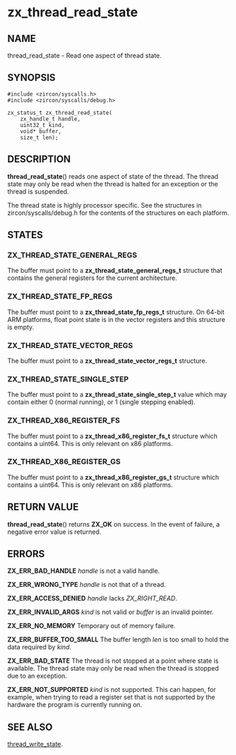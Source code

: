 # zx_thread_read_state

## NAME

thread_read_state - Read one aspect of thread state.

## SYNOPSIS

```
#include <zircon/syscalls.h>
#include <zircon/syscalls/debug.h>

zx_status_t zx_thread_read_state(
    zx_handle_t handle,
    uint32_t kind,
    void* buffer,
    size_t len);
```

## DESCRIPTION

**thread_read_state**() reads one aspect of state of the thread. The thread
state may only be read when the thread is halted for an exception or the thread
is suspended.

The thread state is highly processor specific. See the structures in
zircon/syscalls/debug.h for the contents of the structures on each platform.

## STATES

### ZX_THREAD_STATE_GENERAL_REGS

The buffer must point to a **zx_thread_state_general_regs_t** structure that
contains the general registers for the current architecture.

### ZX_THREAD_STATE_FP_REGS

The buffer must point to a **zx_thread_state_fp_regs_t** structure. On 64-bit
ARM platforms, float point state is in the vector registers and this structure
is empty.

### ZX_THREAD_STATE_VECTOR_REGS

The buffer must point to a **zx_thread_state_vector_regs_t** structure.

### ZX_THREAD_STATE_SINGLE_STEP

The buffer must point to a **zx_thread_state_single_step_t** value which
may contain either 0 (normal running), or 1 (single stepping enabled).

### ZX_THREAD_X86_REGISTER_FS

The buffer must point to a **zx_thread_x86_register_fs_t** structure which contains
a uint64. This is only relevant on x86 platforms.

### ZX_THREAD_X86_REGISTER_GS

The buffer must point to a **zx_thread_x86_register_gs_t** structure which contains
a uint64. This is only relevant on x86 platforms.

## RETURN VALUE

**thread_read_state**() returns **ZX_OK** on success.
In the event of failure, a negative error value is returned.

## ERRORS

**ZX_ERR_BAD_HANDLE**  *handle* is not a valid handle.

**ZX_ERR_WRONG_TYPE**  *handle* is not that of a thread.

**ZX_ERR_ACCESS_DENIED**  *handle* lacks *ZX_RIGHT_READ*.

**ZX_ERR_INVALID_ARGS**  *kind* is not valid or *buffer* is an invalid pointer.

**ZX_ERR_NO_MEMORY**  Temporary out of memory failure.

**ZX_ERR_BUFFER_TOO_SMALL**  The buffer length *len* is too small to hold
the data required by *kind*.

**ZX_ERR_BAD_STATE**  The thread is not stopped at a point where state
is available. The thread state may only be read when the thread is stopped due
to an exception.

**ZX_ERR_NOT_SUPPORTED**  *kind* is not supported.
This can happen, for example, when trying to read a register set that
is not supported by the hardware the program is currently running on.

## SEE ALSO

[thread_write_state](thread_write_state.md).
